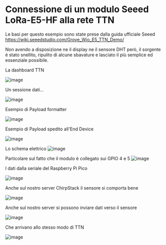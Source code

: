 # Connessione di un modulo Seeed LoRa-E5-HF alla rete TTN

Le basi per questo esempio sono state prese dalla guida ufficiale Seeed
https://wiki.seeedstudio.com/Grove_Wio_E5_TTN_Demo/

Non avendo a disposizione ne il display ne il sensore DHT però, il sorgente è stato snellito, ripulito di alcune sbavature e lasciato il più semplice ed essenziale possibile.

La dashboard TTN

![image](https://github.com/fablabromagna-org/FLR-LoRaWAN/assets/249618/fc44adf3-01bb-4199-a116-c5745a744689)

Un sessione dati...

![image](https://github.com/fablabromagna-org/FLR-LoRaWAN/assets/249618/a55b53db-4a4b-42bd-ba25-49d0635defde)


Esempio di Payload formatter

![image](https://github.com/fablabromagna-org/FLR-LoRaWAN/assets/249618/322b6feb-d21e-459c-97ff-b6921d75d4dc)

Esempio di Payload spedito all'End Device

![image](https://github.com/fablabromagna-org/FLR-LoRaWAN/assets/249618/ec2e3f80-5614-47fe-b3f8-3da0660f1f65)

Lo schema elettrico
![image](https://github.com/fablabromagna-org/FLR-LoRaWAN/assets/249618/4b705cdf-7c39-42c9-a603-334af2540f9b)

Particolare sul fatto che il modulo è collegato sui GPIO 4 e 5 
![image](https://github.com/fablabromagna-org/FLR-LoRaWAN/assets/249618/60265ebf-1c62-4518-9403-9d619087eed4)

I dati dalla seriale del Raspberry Pi Pico

![image](https://github.com/fablabromagna-org/FLR-LoRaWAN/assets/249618/a0abb570-a6c9-4f2d-a9ba-5c401d1b484b)

Anche sul nostro server ChirpStack il sensore si comporta bene

![image](https://github.com/fablabromagna-org/FLR-LoRaWAN/assets/249618/00c9b894-77ff-4829-b934-e42811c4cd0b)

Anche sul nostro server si possono inviare dati verso il sensore

![image](https://github.com/fablabromagna-org/FLR-LoRaWAN/assets/249618/a914829a-a11c-44e9-9d3f-0d3a296f5c63)

Che arrivano allo stesso modo di TTN

![image](https://github.com/fablabromagna-org/FLR-LoRaWAN/assets/249618/76b074f6-b0cf-407d-affb-43c462479fa6)
